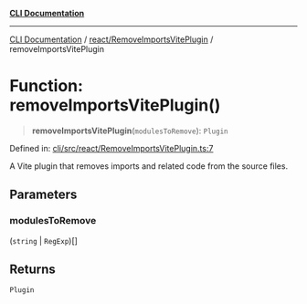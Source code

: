 [**CLI Documentation**](../../../README.md)

***

[CLI Documentation](../../../README.md) / [react/RemoveImportsVitePlugin](../README.md) / removeImportsVitePlugin

# Function: removeImportsVitePlugin()

> **removeImportsVitePlugin**(`modulesToRemove`): `Plugin`

Defined in: [cli/src/react/RemoveImportsVitePlugin.ts:7](https://github.com/stonemjs/cli/blob/f139573d7f6e29779d41fb031ed261bfcad59d09/src/react/RemoveImportsVitePlugin.ts#L7)

A Vite plugin that removes imports and related code from the source files.

## Parameters

### modulesToRemove

(`string` \| `RegExp`)[]

## Returns

`Plugin`
